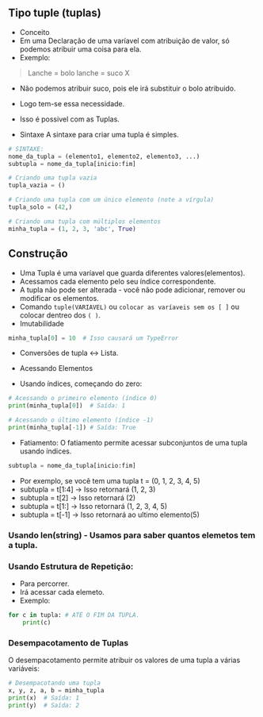 ## Tipo tuple (tuplas)
- Conceito
- Em uma Declaração de uma varíavel com atribuição de valor, só podemos atribuir uma coisa para ela.
- Exemplo:
> Lanche = bolo
> lanche = suco X 
- Não podemos atribuir suco, pois ele irá substituir o bolo atribuido. 
- Logo tem-se essa necessidade.
- Isso é possivel com as Tuplas.

- Sintaxe
A sintaxe para criar uma tupla é simples. 

```python
# SINTAXE: 
nome_da_tupla = (elemento1, elemento2, elemento3, ...)
subtupla = nome_da_tupla[inicio:fim]

# Criando uma tupla vazia
tupla_vazia = ()

# Criando uma tupla com um único elemento (note a vírgula)
tupla_solo = (42,)

# Criando uma tupla com múltiplos elementos
minha_tupla = (1, 2, 3, 'abc', True)
```

## Construção
- Uma Tupla é uma varíavel que guarda diferentes valores(elementos).
- Acessamos cada elemento pelo seu índice correspondente.
- A tupla não pode ser alterada - você não pode adicionar, remover ou modificar os elementos.
- Comando `tuple(VARIAVEL)` ou `colocar as varíaveis sem os [ ]` ou colocar dentreo dos `( )`.
- Imutabilidade
```python
minha_tupla[0] = 10  # Isso causará um TypeError
```
- Conversões de tupla <-> Lista.

- Acessando Elementos
- Usando índices, começando do zero:

```python
# Acessando o primeiro elemento (índice 0)
print(minha_tupla[0])  # Saída: 1

# Acessando o último elemento (índice -1)
print(minha_tupla[-1]) # Saída: True
```
- Fatiamento: O fatiamento permite acessar subconjuntos de uma tupla usando índices.

```Python
subtupla = nome_da_tupla[inicio:fim]
```

- Por exemplo, se você tem uma tupla t = (0, 1, 2, 3, 4, 5)
- subtupla = t[1:4]  -> Isso retornará (1, 2, 3)
- subtupla = t[2]  -> Isso retornará (2)
- subtupla = t[1:]  -> Isso retornará (1, 2, 3, 4, 5)
- subtupla = t[-1]  -> Isso retornará ao ultimo elemento(5)

### Usando len(string) - Usamos para saber quantos elemetos tem a tupla.

### Usando Estrutura de Repetição:
- Para percorrer.
- Irá acessar cada elemeto.
- Exemplo:
```python
for c in tupla: # ATÉ O FIM DA TUPLA.
    print(c)
```

### Desempacotamento de Tuplas
O desempacotamento permite atribuir os valores de uma tupla a várias variáveis:

```python
# Desempacotando uma tupla
x, y, z, a, b = minha_tupla
print(x)  # Saída: 1
print(y)  # Saída: 2
```


